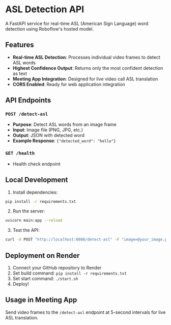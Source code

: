 # ASL Detection API

A FastAPI service for real-time ASL (American Sign Language) word detection using Roboflow's hosted model.

## Features

- **Real-time ASL Detection**: Processes individual video frames to detect ASL words
- **Highest Confidence Output**: Returns only the most confident detection as text
- **Meeting App Integration**: Designed for live video call ASL translation
- **CORS Enabled**: Ready for web application integration

## API Endpoints

### `POST /detect-asl`
- **Purpose**: Detect ASL words from an image frame
- **Input**: Image file (PNG, JPG, etc.)
- **Output**: JSON with detected word
- **Example Response**: `{"detected_word": "hello"}`

### `GET /health`
- Health check endpoint

## Local Development

1. Install dependencies:
```bash
pip install -r requirements.txt
```

2. Run the server:
```bash
uvicorn main:app --reload
```

3. Test the API:
```bash
curl -X POST "http://localhost:8000/detect-asl" -F "image=@your_image.png"
```

## Deployment on Render

1. Connect your GitHub repository to Render
2. Set build command: `pip install -r requirements.txt`
3. Set start command: `./start.sh`
4. Deploy!

## Usage in Meeting App

Send video frames to the `/detect-asl` endpoint at 5-second intervals for live ASL translation.
